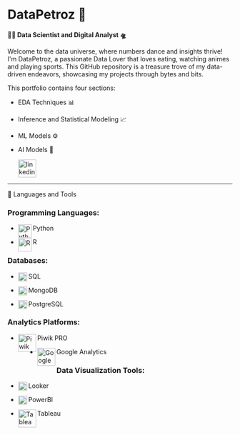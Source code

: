 # DataPetroz 👾

**👨‍💻 Data Scientist and Digital Analyst 🛸**

Welcome to the data universe, where numbers dance and insights thrive! I'm DataPetroz, a passionate Data Lover that loves eating, watching animes and playing sports.
This GitHub repository is a treasure trove of my data-driven endeavors, showcasing my projects through bytes and bits.

This portfolio contains four sections:
- EDA Techniques 📊
- Inference and Statistical Modeling 📈
- ML Models ⚙️
- AI Models 🤖

     <p align="left">
      <a href="https://www.linkedin.com/in/davide-petrosino-5887371bb/">
    <img alt="linkedin" title="Connect with me on LinkedIn" src="https://upload.wikimedia.org/wikipedia/commons/8/81/LinkedIn_icon.svg" width="40px" height="40px"/>
</a> 
   </p>

---

🧰 Languages and Tools
### Programming Languages:
- <img align="left" alt="Python" width="30px" src="https://cdn.jsdelivr.net/gh/devicons/devicon/icons/python/python-plain.svg" /> Python
  
- <img align="left" alt="R" width="30px" src="https://cdn.jsdelivr.net/gh/devicons/devicon/icons/r/r-original.svg" /> R

### Databases:
- <img align="left" alt="SQL" width="20px" src="https://cdn.jsdelivr.net/gh/devicons/devicon/icons/mysql/mysql-original-wordmark.svg" /> SQL
  
- <img align="left" alt="MongoDB" width="20px" src="https://cdn.jsdelivr.net/gh/devicons/devicon/icons/mongodb/mongodb-plain.svg" /> MongoDB
  
- <img align="left" alt="PostgreSQL" width="20px" src="https://cdn.jsdelivr.net/gh/devicons/devicon/icons/postgresql/postgresql-plain.svg" /> PostgreSQL

### Analytics Platforms:
- <img align="left" alt="Piwik PRO" width="40px" src="https://www.4ng.nl/media/4wsj1ttn/piwik-pro-logo.png?rmode=crop&ranchor=center&quality=80" /> Piwik PRO
  
- <img align="left" alt="Google Analytics" width="40px" src="https://www.vixendigital.com/wp-content/uploads/2023/04/Logo_Google_Analytics.png" /> Google Analytics

### Data Visualization Tools:
- <img align="left" alt="Looker" width="20px" src="https://avatars.githubusercontent.com/u/1437874?s=200&v=4" /> Looker
  
- <img align="left" alt="PowerBI" width="20px" src="https://upload.wikimedia.org/wikipedia/commons/c/cf/New_Power_BI_Logo.svg" /> PowerBI
  
- <img align="left" alt="Tableau" width="40px" src="https://logos-world.net/wp-content/uploads/2021/10/Tableau-Logo.png" /> Tableau
